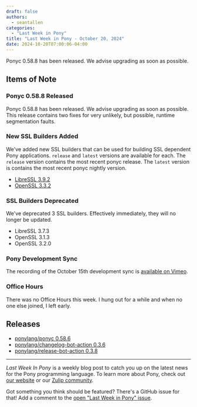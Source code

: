 ```yaml
---
draft: false
authors:
  - seantallen
categories:
  - "Last Week in Pony"
title: "Last Week in Pony - October 20, 2024"
date: 2024-10-20T07:00:06-04:00
---
```


Ponyc 0.58.8 has been released. We advise upgrading as soon as possible.

<!-- more -->

## Items of Note

### Ponyc 0.58.8 Released

Ponyc 0.58.8 has been released. We advise upgrading as soon as possible. This release contains two fixes for very unlikely, but possible, runtime segmentation faults.

### New SSL Builders Added

We've added new SSL builders that can be used for building SSL dependent Pony applications. `release` and `latest` versions are available for each. The `release` version contains the most recent ponyc release. The `latest` version is contains the most recent ponyc nightly version.

- [LibreSSL 3.9.2](https://github.com/ponylang/shared-docker/tree/main/x86-64-unknown-linux-builder-with-libressl-3.9.2)
- [OpenSSL 3.3.2](https://github.com/ponylang/shared-docker/tree/main/x86-64-unknown-linux-builder-with-openssl_3.3.2)

### SSL Builders Deprecated

We've deprecated 3 SSL builders. Effectively immediately, they will no longer be updated.

- LibreSSL 3.7.3
- OpenSSL 3.1.3
- OpenSSL 3.2.0

### Pony Development Sync

The recording of the October 15th development sync is [available on Vimeo](https://vimeo.com/1021424153).

### Office Hours

There was no Office Hours this week. I hung out for a while and when no one else joined, I left early.

## Releases

- [ponylang/ponyc 0.58.6](https://github.com/ponylang/ponyc/releases/tag/0.58.6)
- [ponylang/changelog-bot-action 0.3.6](https://github.com/ponylang/changelog-bot-action/releases/tag/0.3.6)
- [ponylang/release-bot-action 0.3.8](https://github.com/ponylang/release-notes-bot-action/releases/tag/0.3.8)

---

_Last Week In Pony_ is a weekly blog post to catch you up on the latest news for the Pony programming language. To learn more about Pony, check out [our website](https://ponylang.io) or our [Zulip community](https://ponylang.zulipchat.com).

Got something you think should be featured? There's a GitHub issue for that! Add a comment to the [open "Last Week in Pony" issue](https://github.com/ponylang/ponylang.github.io/issues?q=is%3Aissue+is%3Aopen+label%3Alast-week-in-pony).
